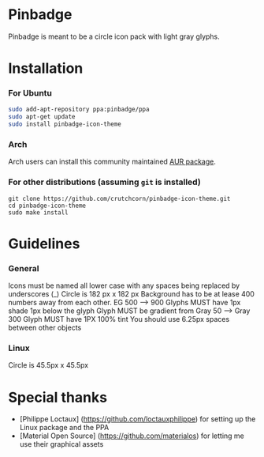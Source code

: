 # Pinbadge
Pinbadge is meant to be a circle icon pack with light gray glyphs.

# Installation
### For Ubuntu
```bash
sudo add-apt-repository ppa:pinbadge/ppa
sudo apt-get update
sudo install pinbadge-icon-theme
```

### Arch
Arch users can install this community maintained [AUR package](https://aur.archlinux.org/packages/pinbadge-icon-theme/).

### For other distributions (assuming `git` is installed)
```
git clone https://github.com/crutchcorn/pinbadge-icon-theme.git
cd pinbadge-icon-theme
sudo make install
```

# Guidelines
### General
Icons must be named all lower case with any spaces being replaced by underscores (_)
Circle is 182 px x 182 px
Background has to be at lease 400 numbers away from each other. EG 500 --> 900
Glyphs MUST have 1px shade 1px below the glyph
Glyph MUST be gradient from Gray 50 --> Gray 300
Glyph MUST have 1PX 100% tint
You should use 6.25px spaces between other objects

### Linux
Circle is 45.5px x 45.5px

# Special thanks
* [Philippe Loctaux] (https://github.com/loctauxphilippe) for setting up the Linux package and the PPA 
* [Material Open Source] (https://github.com/materialos) for letting me use their graphical assets

